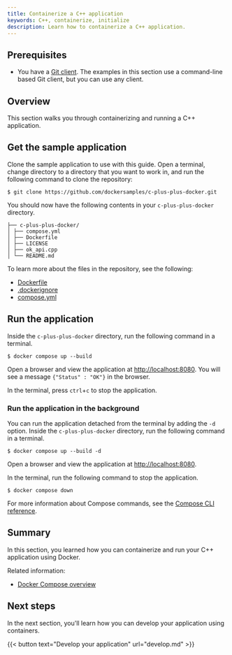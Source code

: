 ```yaml
---
title: Containerize a C++ application
keywords: C++, containerize, initialize
description: Learn how to containerize a C++ application.
---
```


## Prerequisites

* You have a [Git client](https://git-scm.com/downloads). The examples in this section use a command-line based Git client, but you can use any client.

## Overview

This section walks you through containerizing and running a C++ application.

## Get the sample application

Clone the sample application to use with this guide. Open a terminal, change directory to a directory that you want to work in, and run the following command to clone the repository:

```console
$ git clone https://github.com/dockersamples/c-plus-plus-docker.git
```

You should now have the following contents in your `c-plus-plus-docker`
directory.

```text
├── c-plus-plus-docker/
│ ├── compose.yml
│ ├── Dockerfile
│ ├── LICENSE
│ ├── ok_api.cpp
│ └── README.md

```

To learn more about the files in the repository, see the following:
 - [Dockerfile](../../reference/dockerfile.md)
 - [.dockerignore](../../reference/dockerfile.md#dockerignore-file)
 - [compose.yml](/reference/compose-file/_index.md)

## Run the application

Inside the `c-plus-plus-docker` directory, run the following command in a
terminal.

```console
$ docker compose up --build
```

Open a browser and view the application at [http://localhost:8080](http://localhost:8080). You will see a message `{"Status" : "OK"}` in the browser.

In the terminal, press `ctrl`+`c` to stop the application.

### Run the application in the background

You can run the application detached from the terminal by adding the `-d`
option. Inside the `c-plus-plus-docker` directory, run the following command
in a terminal.

```console
$ docker compose up --build -d
```

Open a browser and view the application at [http://localhost:8080](http://localhost:8080).


In the terminal, run the following command to stop the application.

```console
$ docker compose down
```

For more information about Compose commands, see the [Compose CLI
reference](/reference/cli/docker/compose/_index.md).

## Summary

In this section, you learned how you can containerize and run your C++
application using Docker.

Related information:
 - [Docker Compose overview](/manuals/compose/_index.md)

## Next steps

In the next section, you'll learn how you can develop your application using
containers.

{{< button text="Develop your application" url="develop.md" >}}
